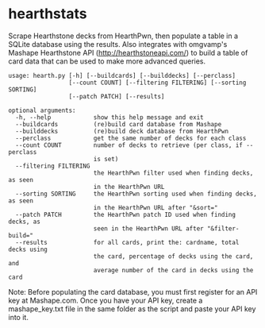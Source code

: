 # hearthstats

Scrape Hearthstone decks from HearthPwn, then populate a table in a SQLite database 
using the results. Also integrates with omgvamp's Mashape Hearthstone API
(http://hearthstoneapi.com/) to build a table of card data that can be used to
make more advanced queries.

```
usage: hearth.py [-h] [--buildcards] [--builddecks] [--perclass]
                 [--count COUNT] [--filtering FILTERING] [--sorting SORTING]
                 [--patch PATCH] [--results]

optional arguments:
  -h, --help            show this help message and exit
  --buildcards          (re)build card database from Mashape
  --builddecks          (re)build deck database from HearthPwn
  --perclass            get the same number of decks for each class
  --count COUNT         number of decks to retrieve (per class, if --perclass
                        is set)
  --filtering FILTERING
                        the HearthPwn filter used when finding decks, as seen
                        in the HearthPwn URL
  --sorting SORTING     the HearthPwn sorting used when finding decks, as seen
                        in the HearthPwn URL after "&sort="
  --patch PATCH         the HearthPwn patch ID used when finding decks, as
                        seen in the HearthPwn URL after "&filter-build="
  --results             for all cards, print the: cardname, total decks using
                        the card, percentage of decks using the card, and
                        average number of the card in decks using the card
```

Note: Before populating the card database, you must first register for an API key at 
Mashape.com. Once you have your API key, create a mashape_key.txt file in the same 
folder as the script and paste your API key into it.
